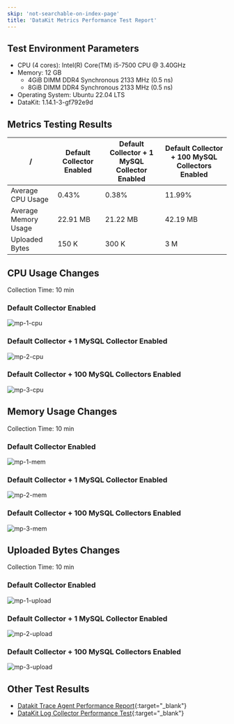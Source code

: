 ```yaml
---
skip: 'not-searchable-on-index-page'
title: 'DataKit Metrics Performance Test Report'
---
```


## Test Environment Parameters

- CPU (4 cores): Intel(R) Core(TM) i5-7500 CPU @ 3.40GHz
- Memory: 12 GB
    - 4GiB DIMM DDR4 Synchronous 2133 MHz (0.5 ns)
    - 8GiB DIMM DDR4 Synchronous 2133 MHz (0.5 ns)
- Operating System: Ubuntu 22.04 LTS
- DataKit: 1.14.1-3-gf792e9d

## Metrics Testing Results

|  /   | Default Collector Enabled  | Default Collector + 1 MySQL Collector Enabled  | Default Collector + 100 MySQL Collectors Enabled  |
|  ----  | ----  | ----  | ----  |
| Average CPU Usage  | 0.43%    | 0.38%    | 11.99% |
| Average Memory Usage   | 22.91 MB | 21.22 MB | 42.19 MB |
| Uploaded Bytes   | 150 K | 300 K | 3 M |

## CPU Usage Changes

Collection Time: 10 min

<!-- markdownlint-disable MD024 -->

### Default Collector Enabled

![mp-1-cpu](imgs/mp-1-cpu.png)

### Default Collector + 1 MySQL Collector Enabled

![mp-2-cpu](imgs/mp-2-cpu.png)

### Default Collector + 100 MySQL Collectors Enabled

![mp-3-cpu](imgs/mp-3-cpu.png)

## Memory Usage Changes

Collection Time: 10 min

### Default Collector Enabled

![mp-1-mem](imgs/mp-1-mem.png)

### Default Collector + 1 MySQL Collector Enabled

![mp-2-mem](imgs/mp-2-mem.png)

### Default Collector + 100 MySQL Collectors Enabled

![mp-3-mem](imgs/mp-3-mem.png)

## Uploaded Bytes Changes

Collection Time: 10 min

### Default Collector Enabled

![mp-1-upload](imgs/mp-1-upload.png)

### Default Collector + 1 MySQL Collector Enabled

![mp-2-upload](imgs/mp-2-upload.png)

### Default Collector + 100 MySQL Collectors Enabled

![mp-3-upload](imgs/mp-3-upload.png)

<!-- markdownlint-enable -->

## Other Test Results

- [Datakit Trace Agent Performance Report](./datakit-trace-performance.md){:target="_blank"}
- [DataKit Log Collector Performance Test](./logging-pipeline-bench.md){:target="_blank"}